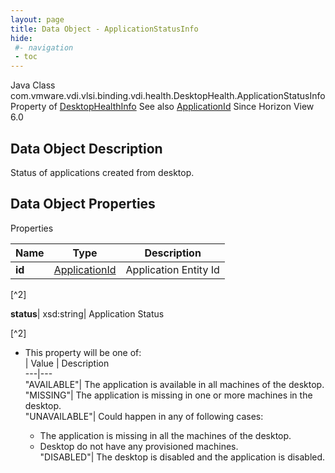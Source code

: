 ```yaml
---
layout: page
title: Data Object - ApplicationStatusInfo
hide:
 #- navigation
 - toc
---
```






Java Class
    com.vmware.vdi.vlsi.binding.vdi.health.DesktopHealth.ApplicationStatusInfo
Property of
     [DesktopHealthInfo](vdi.health.DesktopHealth.DesktopHealthInfo.md#field_detail)
See also
     [ApplicationId](vdi.entity.ApplicationId.md)
Since 
    Horizon View 6.0

## Data Object Description 

Status of applications created from desktop. 

## Data Object Properties

Properties

Name |  Type |  Description   
---|---|---  
**id**| [ApplicationId](vdi.entity.ApplicationId.md)|  Application Entity Id   


[^2]

  
**status**|  xsd:string|  Application Status   


[^2]
  * This property will be one of:  
|  Value |  Description   
---|---  
"AVAILABLE"| The application is available in all machines of the desktop.  
"MISSING"| The application is missing in one or more machines in the desktop.  
"UNAVAILABLE"| Could happen in any of following cases:  

    * The application is missing in all the machines of the desktop.
    * Desktop do not have any provisioned machines.  
"DISABLED"| The desktop is disabled and the application is disabled.  

  
  

  

